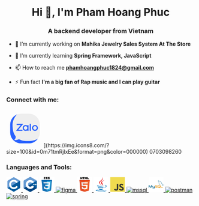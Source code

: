 <h1 align="center">Hi 👋, I'm Pham Hoang Phuc</h1>
<h3 align="center">A backend developer from Vietnam</h3>

- 🔭 I’m currently working on **Mahika Jewelry Sales System At The Store**

- 🌱 I’m currently learning **Spring Framework, JavaScript**

- 📫 How to reach me **phamhoangphuc1824@gmail.com**

- ⚡ Fun fact **I'm a big fan of Rap music and I can play guitar**

<h3 align="left">Connect with me:</h3>
<p align="left">
<svg xmlns="http://www.w3.org/2000/svg" x="0px" y="0px" width="100" height="100" viewBox="0 0 48 48">
[<path fill="#2962ff" d="M15,36V6.827l-1.211-0.811C8.64,8.083,5,13.112,5,19v10c0,7.732,6.268,14,14,14h10	c4.722,0,8.883-2.348,11.417-5.931V36H15z"></path><path fill="#eee" d="M29,5H19c-1.845,0-3.601,0.366-5.214,1.014C10.453,9.25,8,14.528,8,19	c0,6.771,0.936,10.735,3.712,14.607c0.216,0.301,0.357,0.653,0.376,1.022c0.043,0.835-0.129,2.365-1.634,3.742	c-0.162,0.148-0.059,0.419,0.16,0.428c0.942,0.041,2.843-0.014,4.797-0.877c0.557-0.246,1.191-0.203,1.729,0.083	C20.453,39.764,24.333,40,28,40c4.676,0,9.339-1.04,12.417-2.916C42.038,34.799,43,32.014,43,29V19C43,11.268,36.732,5,29,5z"></path><path fill="#2962ff" d="M36.75,27C34.683,27,33,25.317,33,23.25s1.683-3.75,3.75-3.75s3.75,1.683,3.75,3.75	S38.817,27,36.75,27z M36.75,21c-1.24,0-2.25,1.01-2.25,2.25s1.01,2.25,2.25,2.25S39,24.49,39,23.25S37.99,21,36.75,21z"></path><path fill="#2962ff" d="M31.5,27h-1c-0.276,0-0.5-0.224-0.5-0.5V18h1.5V27z"></path><path fill="#2962ff" d="M27,19.75v0.519c-0.629-0.476-1.403-0.769-2.25-0.769c-2.067,0-3.75,1.683-3.75,3.75	S22.683,27,24.75,27c0.847,0,1.621-0.293,2.25-0.769V26.5c0,0.276,0.224,0.5,0.5,0.5h1v-7.25H27z M24.75,25.5	c-1.24,0-2.25-1.01-2.25-2.25S23.51,21,24.75,21S27,22.01,27,23.25S25.99,25.5,24.75,25.5z"></path><path fill="#2962ff" d="M21.25,18h-8v1.5h5.321L13,26h0.026c-0.163,0.211-0.276,0.463-0.276,0.75V27h7.5	c0.276,0,0.5-0.224,0.5-0.5v-1h-5.321L21,19h-0.026c0.163-0.211,0.276-0.463,0.276-0.75V18z"></path>
</svg>](https://img.icons8.com/?size=100&id=0m71tmRjlxEe&format=png&color=000000)
  0703098260
</p>

<h3 align="left">Languages and Tools:</h3>
<p align="left"> <a href="https://www.cprogramming.com/" target="_blank" rel="noreferrer"> <img src="https://raw.githubusercontent.com/devicons/devicon/master/icons/c/c-original.svg" alt="c" width="40" height="40"/> </a> <a href="https://www.w3schools.com/cpp/" target="_blank" rel="noreferrer"> <img src="https://raw.githubusercontent.com/devicons/devicon/master/icons/cplusplus/cplusplus-original.svg" alt="cplusplus" width="40" height="40"/> </a> <a href="https://www.w3schools.com/css/" target="_blank" rel="noreferrer"> <img src="https://raw.githubusercontent.com/devicons/devicon/master/icons/css3/css3-original-wordmark.svg" alt="css3" width="40" height="40"/> </a> <a href="https://www.figma.com/" target="_blank" rel="noreferrer"> <img src="https://www.vectorlogo.zone/logos/figma/figma-icon.svg" alt="figma" width="40" height="40"/> </a> <a href="https://www.w3.org/html/" target="_blank" rel="noreferrer"> <img src="https://raw.githubusercontent.com/devicons/devicon/master/icons/html5/html5-original-wordmark.svg" alt="html5" width="40" height="40"/> </a> <a href="https://www.java.com" target="_blank" rel="noreferrer"> <img src="https://raw.githubusercontent.com/devicons/devicon/master/icons/java/java-original.svg" alt="java" width="40" height="40"/> </a> <a href="https://developer.mozilla.org/en-US/docs/Web/JavaScript" target="_blank" rel="noreferrer"> <img src="https://raw.githubusercontent.com/devicons/devicon/master/icons/javascript/javascript-original.svg" alt="javascript" width="40" height="40"/> </a> <a href="https://www.microsoft.com/en-us/sql-server" target="_blank" rel="noreferrer"> <img src="https://www.svgrepo.com/show/303229/microsoft-sql-server-logo.svg" alt="mssql" width="40" height="40"/> </a> <a href="https://www.mysql.com/" target="_blank" rel="noreferrer"> <img src="https://raw.githubusercontent.com/devicons/devicon/master/icons/mysql/mysql-original-wordmark.svg" alt="mysql" width="40" height="40"/> </a> <a href="https://postman.com" target="_blank" rel="noreferrer"> <img src="https://www.vectorlogo.zone/logos/getpostman/getpostman-icon.svg" alt="postman" width="40" height="40"/> </a> <a href="https://spring.io/" target="_blank" rel="noreferrer"> <img src="https://www.vectorlogo.zone/logos/springio/springio-icon.svg" alt="spring" width="40" height="40"/> </a> </p>

